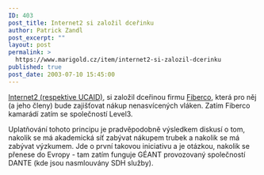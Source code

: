 ```yaml
---
ID: 403
post_title: Internet2 si založil dceřinku
author: Patrick Zandl
post_excerpt: ""
layout: post
permalink: >
  https://www.marigold.cz/item/internet2-si-zalozil-dcerinku
published: true
post_date: 2003-07-10 15:45:00
---
```

<P><A href="http://www.internet2.edu/">Internet2 (respektive UCAID)</A>, si založil dceřinou firmu <A href="http://www.fiberco.org/maps.html">Fiberco</A>, která pro něj (a jeho členy) bude zajišťovat nákup nenasvícených vláken. Zatím Fiberco kamarádí zatím se společností Level3.</P>
<P>Uplatňování tohoto principu je pradvěpodobně výsledkem diskusí o tom, nakolik se má akademická síť zabývat nákupem trubek a nakolik se má zabývat výzkumem. Jde o první takovou iniciativu a je otázkou, nakolik se přenese do Evropy - tam zatím funguje GÉANT provozovaný společností DANTE (kde jsou nasmlouvány SDH služby). </P>